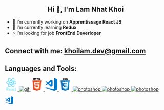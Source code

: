 

<h2 align="center">Hi 👋, I'm Lam Nhat Khoi </h2>  





- 🔭 I’m currently working on **Apprentissage React JS**
- 🌱 I’m currently learning **Redux**
- ⚡ I’m looking for job **FrontEnd Deverloper**


## Connect with me:  khoilam.dev@gmail.com

## Languages and Tools:
<p align="left"> <a href="https://reactjs.org/" target="_blank"> <img src="https://raw.githubusercontent.com/devicons/devicon/master/icons/react/react-original-wordmark.svg" alt="react" width="40" height="40"/> </a> </a>  <a href="https://git-scm.com/" target="_blank"> <img src="https://www.vectorlogo.zone/logos/git-scm/git-scm-icon.svg" alt="git" width="40" height="40"/> </a> <a href="https://www.w3.org/html/" target="_blank"> <img src="https://raw.githubusercontent.com/devicons/devicon/master/icons/html5/html5-original-wordmark.svg" alt="html5" width="40" height="40"/> </a>  <a href="https://code.visualstudio.com/" target="_blank"> <img src="https://raw.githubusercontent.com/github/explore/80688e429a7d4ef2fca1e82350fe8e3517d3494d/topics/visual-studio-code/visual-studio-code.png" alt="photoshop" width="40" height="40"/> </a><a href="https://www.w3schools.com/css/" target="_blank"> <img src="https://raw.githubusercontent.com/devicons/devicon/master/icons/css3/css3-original-wordmark.svg" alt="css3" width="40" height="40"/> </a>  <a href="https://www.photoshop.com/en" target="_blank" > <img src="https://sass-lang.com/assets/img/logos/logo-b6e1ef6e.svg" alt="photoshop" width="37" height="37"/> </a>    <a href="https://www.javascript.com/" target="_blank" > <img src="https://upload.wikimedia.org/wikipedia/commons/thumb/9/99/Unofficial_JavaScript_logo_2.svg/1024px-Unofficial_JavaScript_logo_2.svg.png" alt="photoshop" width="37" height="37"/> </a>   <a href=https://www.figma.com/" target="_blank" > <img src="https://upload.wikimedia.org/wikipedia/commons/thumb/3/33/Figma-logo.svg/800px-Figma-logo.svg.png" alt="photoshop" width="37" height="37"/> </a> </p> 

<img align="left" alt="Visual Studio Code" width="26px" src="https://raw.githubusercontent.com/github/explore/80688e429a7d4ef2fca1e82350fe8e3517d3494d/topics/visual-studio-code/visual-studio-code.png" />

